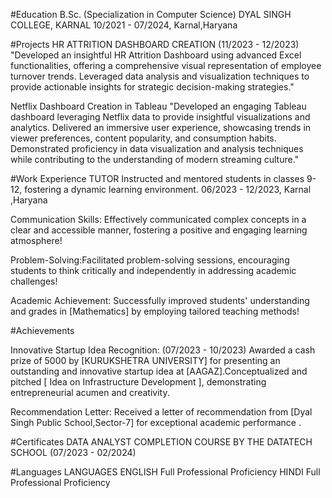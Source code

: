 
#Education
B.Sc. (Specialization in Computer Science)
DYAL SINGH COLLEGE, KARNAL
10/2021 - 07/2024, Karnal,Haryana

#Projects
HR ATTRITION DASHBOARD CREATION
(11/2023 - 12/2023) "Developed an insightful HR Attrition Dashboard
using advanced Excel functionalities, offering a
comprehensive visual representation of employee
turnover trends. Leveraged data analysis and
visualization techniques to provide actionable insights
for strategic decision-making strategies." 

Netflix Dashboard Creation in Tableau
"Developed an engaging Tableau dashboard leveraging Netflix data to
provide insightful visualizations and analytics. Delivered an immersive
user experience, showcasing trends in viewer preferences, content popularity, 
and consumption habits. Demonstrated proficiency in data visualization and
analysis techniques while contributing to the understanding of modern 
streaming culture."

#Work Experience
TUTOR
Instructed and mentored students in
classes 9-12, fostering a dynamic
learning environment. 06/2023 - 12/2023, Karnal ,Haryana

Communication Skills: Effectively communicated
complex concepts in a clear and accessible manner, fostering a positive and engaging learning
atmosphere!

Problem-Solving:Facilitated problem-solving
sessions, encouraging students to think critically
and independently in addressing academic
challenges!

Academic Achievement: Successfully improved
students' understanding and grades in
[Mathematics] by employing tailored teaching
methods!

#Achievements

Innovative Startup Idea Recognition:
(07/2023 - 10/2023)
Awarded a cash prize of 5000 by [KURUKSHETRA UNIVERSITY]
for presenting an outstanding and innovative startup idea at
[AAGAZ].Conceptualized and pitched [ Idea on Infrastructure
Development ], demonstrating entrepreneurial acumen and
creativity.

Recommendation Letter:
Received a letter of recommendation from [Dyal Singh Public
School,Sector-7] for exceptional academic performance .

#Certificates
DATA ANALYST COMPLETION COURSE BY THE DATATECH SCHOOL (07/2023 - 02/2024)

#Languages
LANGUAGES
ENGLISH
Full Professional Proficiency
HINDI
Full Professional Proficiency
